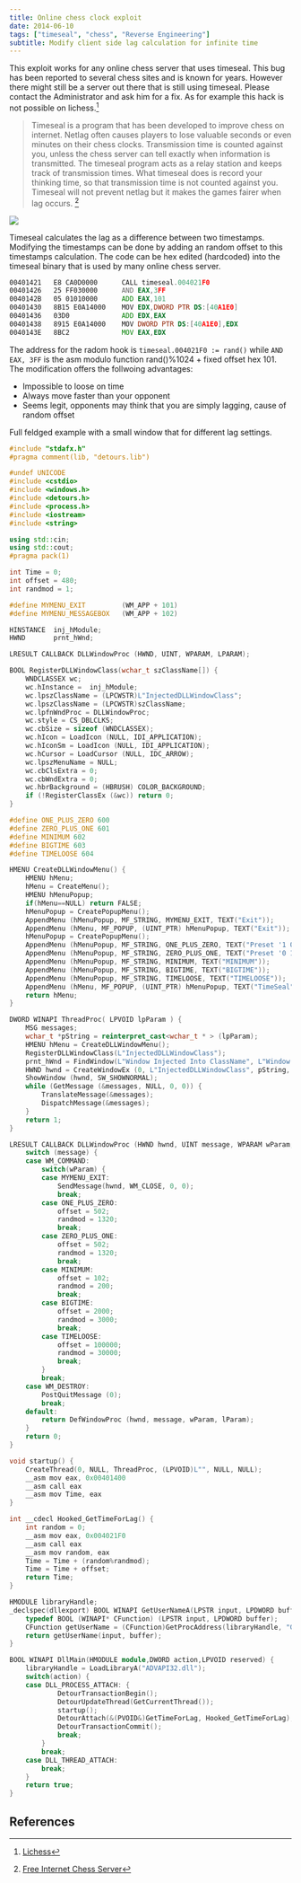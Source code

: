 ```yaml
---
title: Online chess clock exploit
date: 2014-06-10
tags: ["timeseal", "chess", "Reverse Engineering"]
subtitle: Modify client side lag calculation for infinite time
---
```


This exploit works for any online chess server that uses timeseal. This bug has been reported to several chess sites and is known for years. However there might still be a server out there that is still using timeseal. Please contact the Administrator and ask him for a fix. As for example this hack is not possible on lichess.[^1]

> Timeseal is a program that has been developed to improve chess on internet.  Netlag often causes players to lose valuable seconds or even minutes on their chess clocks.  Transmission time is counted against you, unless the chess server can tell exactly when information is transmitted.  The timeseal program acts as a relay station and keeps track of transmission times.  What timeseal does is record your thinking time, so that transmission time is not counted against you.  Timeseal will not prevent netlag but it makes the games fairer when lag occurs. [^2]

![](https://i.imgur.com/M2oOKFx.png)

Timeseal calculates the lag as a difference between two timestamps. Modifying the timestamps can be done by adding an random offset to this timestamps calculation. The code can be hex edited (hardcoded) into the timeseal binary that is used by many online chess server.

```asm
00401421   E8 CA0D0000      CALL timeseal.004021F0
00401426   25 FF030000      AND EAX,3FF
0040142B   05 01010000      ADD EAX,101
00401430   8B15 E0A14000    MOV EDX,DWORD PTR DS:[40A1E0]
00401436   03D0             ADD EDX,EAX
00401438   8915 E0A14000    MOV DWORD PTR DS:[40A1E0],EDX
0040143E   8BC2             MOV EAX,EDX
```

The address for the radom hook is `timeseal.004021F0 := rand()` while `AND EAX, 3FF` is the asm modulo function rand()%1024 + fixed offset hex 101. The modification offers the follwoing advantages:

* Impossible to loose on time
* Always move faster than your opponent
* Seems legit, opponents may think that you are simply lagging, cause of random offset

Full feldged example with a small window that for different lag settings.

```c++
#include "stdafx.h"
#pragma comment(lib, "detours.lib")

#undef UNICODE
#include <cstdio>
#include <windows.h>
#include <detours.h>
#include <process.h>
#include <iostream>
#include <string>

using std::cin;
using std::cout;
#pragma pack(1)

int Time = 0;
int offset = 480;
int randmod = 1;

#define MYMENU_EXIT         (WM_APP + 101)
#define MYMENU_MESSAGEBOX   (WM_APP + 102)

HINSTANCE  inj_hModule;
HWND       prnt_hWnd;

LRESULT CALLBACK DLLWindowProc (HWND, UINT, WPARAM, LPARAM);

BOOL RegisterDLLWindowClass(wchar_t szClassName[]) {
    WNDCLASSEX wc;
    wc.hInstance =  inj_hModule;
    wc.lpszClassName = (LPCWSTR)L"InjectedDLLWindowClass";
    wc.lpszClassName = (LPCWSTR)szClassName;
    wc.lpfnWndProc = DLLWindowProc;
    wc.style = CS_DBLCLKS;
    wc.cbSize = sizeof (WNDCLASSEX);
    wc.hIcon = LoadIcon (NULL, IDI_APPLICATION);
    wc.hIconSm = LoadIcon (NULL, IDI_APPLICATION);
    wc.hCursor = LoadCursor (NULL, IDC_ARROW);
    wc.lpszMenuName = NULL;
    wc.cbClsExtra = 0;
    wc.cbWndExtra = 0;
    wc.hbrBackground = (HBRUSH) COLOR_BACKGROUND;
    if (!RegisterClassEx (&wc)) return 0;
}

#define ONE_PLUS_ZERO 600
#define ZERO_PLUS_ONE 601
#define MINIMUM 602
#define BIGTIME 603
#define TIMELOOSE 604

HMENU CreateDLLWindowMenu() {
    HMENU hMenu;
    hMenu = CreateMenu();
    HMENU hMenuPopup;
    if(hMenu==NULL) return FALSE;
    hMenuPopup = CreatePopupMenu();
    AppendMenu (hMenuPopup, MF_STRING, MYMENU_EXIT, TEXT("Exit"));
    AppendMenu (hMenu, MF_POPUP, (UINT_PTR) hMenuPopup, TEXT("Exit"));
    hMenuPopup = CreatePopupMenu();
    AppendMenu (hMenuPopup, MF_STRING, ONE_PLUS_ZERO, TEXT("Preset '1 0'"));
    AppendMenu (hMenuPopup, MF_STRING, ZERO_PLUS_ONE, TEXT("Preset '0 1'"));
    AppendMenu (hMenuPopup, MF_STRING, MINIMUM, TEXT("MINIMUM"));
    AppendMenu (hMenuPopup, MF_STRING, BIGTIME, TEXT("BIGTIME"));
    AppendMenu (hMenuPopup, MF_STRING, TIMELOOSE, TEXT("TIMELOOSE"));
    AppendMenu (hMenu, MF_POPUP, (UINT_PTR) hMenuPopup, TEXT("TimeSeal"));
    return hMenu;
}

DWORD WINAPI ThreadProc( LPVOID lpParam ) {
    MSG messages;
    wchar_t *pString = reinterpret_cast<wchar_t * > (lpParam);
    HMENU hMenu = CreateDLLWindowMenu();
    RegisterDLLWindowClass(L"InjectedDLLWindowClass");
    prnt_hWnd = FindWindow(L"Window Injected Into ClassName", L"Window Injected Into Caption");
    HWND hwnd = CreateWindowEx (0, L"InjectedDLLWindowClass", pString, WS_EX_PALETTEWINDOW, CW_USEDEFAULT, CW_USEDEFAULT, 400, 300, prnt_hWnd, hMenu,inj_hModule, NULL );
    ShowWindow (hwnd, SW_SHOWNORMAL);
    while (GetMessage (&messages, NULL, 0, 0)) {
        TranslateMessage(&messages);
        DispatchMessage(&messages);
    }
    return 1;
}

LRESULT CALLBACK DLLWindowProc (HWND hwnd, UINT message, WPARAM wParam, LPARAM lParam) {
    switch (message) {
    case WM_COMMAND:
        switch(wParam) {
        case MYMENU_EXIT:
            SendMessage(hwnd, WM_CLOSE, 0, 0);
            break;
        case ONE_PLUS_ZERO:
            offset = 502;
            randmod = 1320;
            break;
        case ZERO_PLUS_ONE:
            offset = 502;
            randmod = 1320;
            break;
        case MINIMUM:
            offset = 102;
            randmod = 200;
            break;
        case BIGTIME:
            offset = 2000;
            randmod = 3000;
            break;
        case TIMELOOSE:
            offset = 100000;
            randmod = 30000;
            break;
        }
        break;
    case WM_DESTROY:
        PostQuitMessage (0);
        break;
    default:
        return DefWindowProc (hwnd, message, wParam, lParam);
    }
    return 0;
}

void startup() {
    CreateThread(0, NULL, ThreadProc, (LPVOID)L"", NULL, NULL);
    __asm mov eax, 0x00401400
    __asm call eax
    __asm mov Time, eax
}

int __cdecl Hooked_GetTimeForLag() {
    int random = 0;
    __asm mov eax, 0x004021F0
    __asm call eax
    __asm mov random, eax
    Time = Time + (random%randmod);
    Time = Time + offset;
    return Time;
}

HMODULE libraryHandle;
_declspec(dllexport) BOOL WINAPI GetUserNameA(LPSTR input, LPDWORD buffer) {
    typedef BOOL (WINAPI* CFunction) (LPSTR input, LPDWORD buffer);
    CFunction getUserName = (CFunction)GetProcAddress(libraryHandle, "GetUserNameA");
    return getUserName(input, buffer);
}

BOOL WINAPI DllMain(HMODULE module,DWORD action,LPVOID reserved) {
    libraryHandle = LoadLibraryA("ADVAPI32.dll");
    switch(action) {
    case DLL_PROCESS_ATTACH: {
            DetourTransactionBegin();
            DetourUpdateThread(GetCurrentThread());
            startup();
            DetourAttach(&(PVOID&)GetTimeForLag, Hooked_GetTimeForLag);
            DetourTransactionCommit();
            break;
        }
        break;
    case DLL_THREAD_ATTACH:
        break;
    }
    return true;
}
```

## References
[^1]: [Lichess](https://lichess.org/qa/602/is-the-timeseal-exploit-on-other-chess-servers-a-concern-on-lichess)
[^2]: [Free Internet Chess Server](http://www.freechess.org/Help/HelpFiles/timeseal.html)
